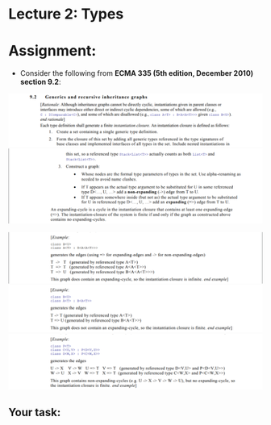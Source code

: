 # Lecture 2: Types

# Assignment:

* Consider the following from **ECMA 335 (5th edition, December 2010) section 9.2**:

![ecma-335-9.2_1](./img/ecma-335-9.2_1.png)
![ecma-335-9.2_2](./img/ecma-335-9.2_2.png)

![ecma-335-9.2-example-1](./img/ecma-335-9.2-example-1.png)
![ecma-335-9.2-example-2](./img/ecma-335-9.2-example-2.png)
![ecma-335-9.2-example-3](./img/ecma-335-9.2-example-3.png)

## Your task:

<!-- TODO: come up with something to do -->